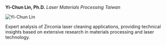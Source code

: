 **Yi-Chun Lin, Ph.D.**
*Laser Materials Processing*
*Taiwan*

![Yi-Chun Lin](/images/author/yi-chun-lin.jpg)

Expert analysis of Zirconia laser cleaning applications, providing technical insights based on extensive research in materials processing and laser technology.